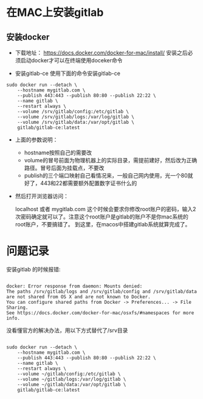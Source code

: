 # 在MAC上安装gitlab
## 安装docker
- 下载地址：
https://docs.docker.com/docker-for-mac/install/
安装之后必须启动docker才可以在终端使用doceker命令

- 安装gitlab-ce
使用下面的命令安装gitlab-ce

```
sudo docker run --detach \
    --hostname mygitlab.com \
    --publish 443:443 --publish 80:80 --publish 22:22 \
    --name gitlab \
    --restart always \
    --volume /srv/gitlab/config:/etc/gitlab \
    --volume /srv/gitlab/logs:/var/log/gitlab \
    --volume /srv/gitlab/data:/var/opt/gitlab \
    gitlab/gitlab-ce:latest
```
  - 上面的参数说明：
    - hostname按照自己的需要改
    -  volume的冒号前面为物理机器上的实际目录，需提前建好，然后改为正确路径。冒号后面为挂载点，不要改
    -  publish的三个端口映射自己看情况来，一般自己网内使用，光一个80就好了，443和22都需要额外配置数字证书什么的
- 然后打开浏览器访问：

  localhost
  或者
  mygitlab.com
  这个时候会要求你修改root账户的密码，输入2次密码确定就可以了。注意这个root账户是gitlab的账户不是你mac系统的root账户，不要搞错了。
  到这里，在macos中搭建gitlab系统就算完成了。

# 问题记录

安装gitlab 的时候报错: <br>
```

docker: Error response from daemon: Mounts denied:
The paths /srv/gitlab/logs and /srv/gitlab/config and /srv/gitlab/data
are not shared from OS X and are not known to Docker.
You can configure shared paths from Docker -> Preferences... -> File Sharing.
See https://docs.docker.com/docker-for-mac/osxfs/#namespaces for more info.

```

没看懂官方的解决办法，用以下方式替代了/srv目录 <br>

```

sudo docker run --detach \
    --hostname mygitlab.com \
    --publish 443:443 --publish 80:80 --publish 22:22 \
    --name gitlab \
    --restart always \
    --volume ~/gitlab/config:/etc/gitlab \
    --volume ~/gitlab/logs:/var/log/gitlab \
    --volume ~/gitlab/data:/var/opt/gitlab \
    gitlab/gitlab-ce:latest
    
```
